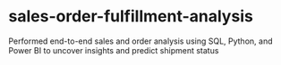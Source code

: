 # sales-order-fulfillment-analysis
Performed end-to-end sales and order analysis using SQL, Python, and Power BI to uncover insights and predict shipment status
